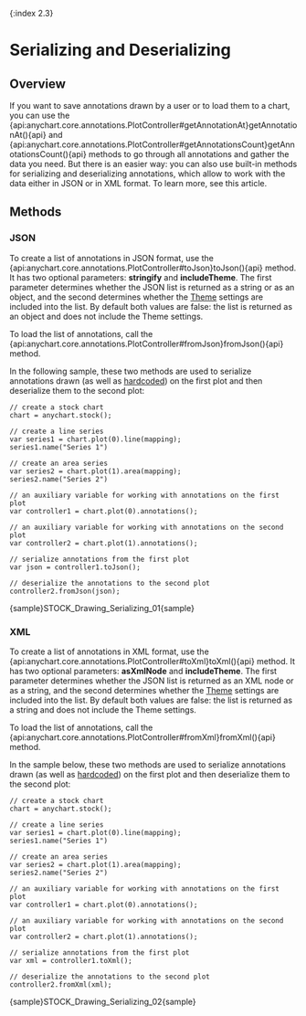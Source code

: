 {:index 2.3}
# Serializing and Deserializing

## Overview

If you want to save annotations drawn by a user or to load them to a chart, you can use the {api:anychart.core.annotations.PlotController#getAnnotationAt}getAnnotationAt(){api} and {api:anychart.core.annotations.PlotController#getAnnotationsCount}getAnnotationsCount(){api} methods to go through all annotations and gather the data you need. But there is an easier way: you can also use built-in methods for serializing and deserializing annotations, which allow to work with the data either in JSON or in XML format. To learn more, see this article.

## Methods

### JSON

To create a list of annotations in JSON format, use the {api:anychart.core.annotations.PlotController#toJson}toJson(){api} method. It has two optional parameters: **stringify** and **includeTheme**. The first parameter determines whether the JSON list is returned as a string or as an object, and the second determines whether the [Theme](../../Appearance_Settings/Themes) settings are included into the list. By default both values are false: the list is returned as an object and does not include the Theme settings.

To load the list of annotations, call the {api:anychart.core.annotations.PlotController#fromJson}fromJson(){api} method.

In the following sample, these two methods are used to serialize annotations drawn (as well as [hardcoded](General_Settings#hardcoding_annotations)) on the first plot and then deserialize them to the second plot:

```
// create a stock chart
chart = anychart.stock();

// create a line series
var series1 = chart.plot(0).line(mapping);
series1.name("Series 1")

// create an area series
var series2 = chart.plot(1).area(mapping);
series2.name("Series 2")

// an auxiliary variable for working with annotations on the first plot
var controller1 = chart.plot(0).annotations();

// an auxiliary variable for working with annotations on the second plot
var controller2 = chart.plot(1).annotations();

// serialize annotations from the first plot
var json = controller1.toJson();

// deserialize the annotations to the second plot
controller2.fromJson(json);
```

{sample}STOCK\_Drawing\_Serializing\_01{sample}

### XML

To create a list of annotations in XML format, use the {api:anychart.core.annotations.PlotController#toXml}toXml(){api} method.  It has two optional parameters: **asXmlNode** and **includeTheme**. The first parameter determines whether the JSON list is returned as an XML node or as a string, and the second determines whether the [Theme](../../Appearance_Settings/Themes) settings are included into the list. By default both values are false: the list is returned as a string and does not include the Theme settings.

To load the list of annotations, call the {api:anychart.core.annotations.PlotController#fromXml}fromXml(){api} method.

In the sample below, these two methods are used to serialize annotations drawn (as well as [hardcoded](General_Settings#hardcoding_annotations)) on the first plot and then deserialize them to the second plot:

```
// create a stock chart
chart = anychart.stock();

// create a line series
var series1 = chart.plot(0).line(mapping);
series1.name("Series 1")

// create an area series
var series2 = chart.plot(1).area(mapping);
series2.name("Series 2")

// an auxiliary variable for working with annotations on the first plot
var controller1 = chart.plot(0).annotations();

// an auxiliary variable for working with annotations on the second plot
var controller2 = chart.plot(1).annotations();

// serialize annotations from the first plot
var xml = controller1.toXml();

// deserialize the annotations to the second plot
controller2.fromXml(xml);
```

{sample}STOCK\_Drawing\_Serializing\_02{sample}